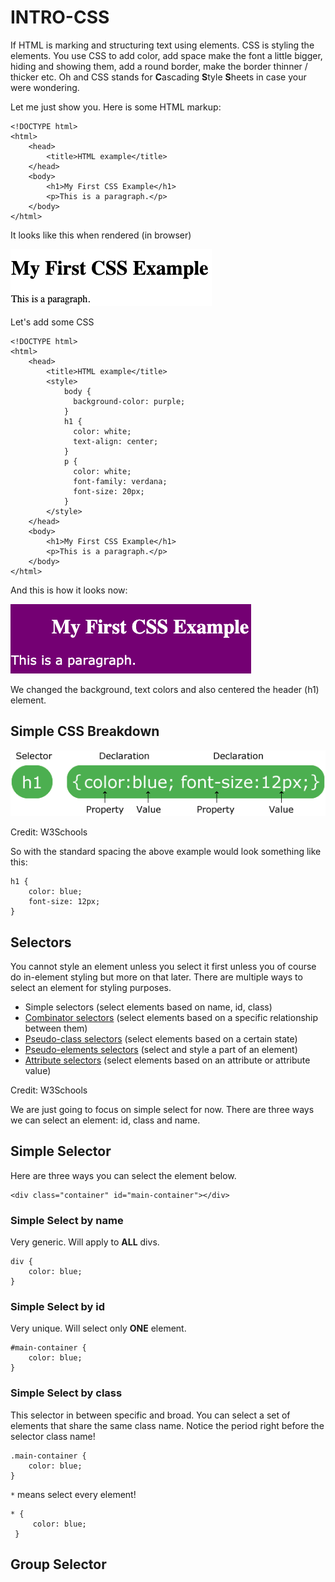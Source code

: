 # INTRO-CSS

If HTML is marking and structuring text using elements. CSS is styling the elements. You use CSS to add color, add space make the font a little bigger, hiding and showing them, add a round border, make the border thinner / thicker etc. Oh and CSS stands for **C**ascading **S**tyle **S**heets in case your were wondering.

Let me just show you. Here is some HTML markup:

    <!DOCTYPE html>
    <html>
	    <head>
	    	<title>HTML example</title>
	    </head>
	    <body>
		    <h1>My First CSS Example</h1>
		    <p>This is a paragraph.</p>
	    </body>
    </html>

It looks like this when rendered (in browser)

![rendering of the html markup above it](https://raw.githubusercontent.com/Team-FCB/Assets/master/html_simple_markup.png)

Let's add some CSS

    <!DOCTYPE html>
    <html>
	    <head>
		    <title>HTML example</title>
		    <style>
			    body {
			      background-color: purple;
			    }
			    h1 {
			      color: white;
			      text-align: center;
			    }
			    p {
			      color: white;
			      font-family: verdana;
			      font-size: 20px;
			    }
		    </style>
	    </head>
	    <body>
		    <h1>My First CSS Example</h1>
		    <p>This is a paragraph.</p>
	    </body>
    </html>

And this is how it looks now:

![HTML rendering with CSS](https://raw.githubusercontent.com/Team-FCB/Assets/master/html_simple_render.png)

We changed the background, text colors and also centered the header (h1) element.

## Simple CSS Breakdown

![Simple CSS Selector example](https://raw.githubusercontent.com/Team-FCB/Assets/master/css_selector.gif)

Credit: W3Schools

So with the standard spacing the above example would look something like this:

    h1 {
		color: blue;
		font-size: 12px;
    }

## Selectors

You cannot style an element unless you select it first unless you of course do in-element styling but more on that later. There are multiple ways to select an element for styling purposes.

-   Simple selectors (select elements based on name, id, class)
-   [Combinator selectors](https://www.w3schools.com/css/css_combinators.asp)  (select elements based on a specific relationship between them)
-   [Pseudo-class selectors](https://www.w3schools.com/css/css_pseudo_classes.asp)  (select elements based on a certain state)
-   [Pseudo-elements selectors](https://www.w3schools.com/css/css_pseudo_elements.asp)  (select and style a part of an element)
-   [Attribute selectors](https://www.w3schools.com/css/css_attribute_selectors.asp)  (select elements based on an attribute or attribute value)

Credit: W3Schools

We are just going to focus on simple select for now.
There are three ways we can select an element: id, class and name.

## Simple Selector

Here are three ways you can select the element below.

    <div class="container" id="main-container"></div>

### Simple Select by name

Very generic. Will apply to **ALL** divs.

    div {
    	color: blue;
    }

### Simple Select by id

Very unique. Will select only **ONE** element.

    #main-container {
    	color: blue;
    }

### Simple Select by class

This selector in between specific and broad. You can select a set of elements that share the same class name. Notice the period right before the selector class name!

    .main-container {
    	color: blue;
    }

`*` means select every element!

    * {
    	 color: blue;
     }

## Group Selector
